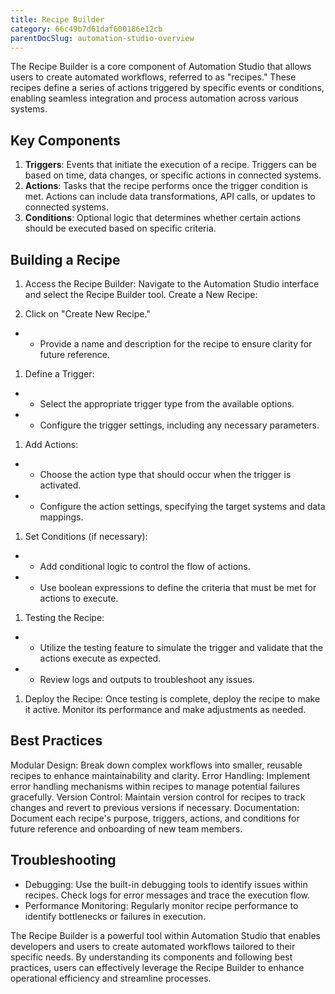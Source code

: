 ```yaml
---
title: Recipe Builder
category: 66c49b7d61daf600186e12cb
parentDocSlug: automation-studio-overview
---
```


The Recipe Builder is a core component of Automation Studio that allows users to create automated workflows, referred to as "recipes." These recipes define a series of actions triggered by specific events or conditions, enabling seamless integration and process automation across various systems.

## Key Components
1. **Triggers**: Events that initiate the execution of a recipe. Triggers can be based on time, data changes, or specific actions in connected systems.
1. **Actions**: Tasks that the recipe performs once the trigger condition is met. Actions can include data transformations, API calls, or updates to connected systems.
1. **Conditions**: Optional logic that determines whether certain actions should be executed based on specific criteria.


## Building a Recipe
1. Access the Recipe Builder: Navigate to the Automation Studio interface and select the Recipe Builder tool.
Create a New Recipe:

2. Click on "Create New Recipe."
 - - Provide a name and description for the recipe to ensure clarity for future reference.
 
1. Define a Trigger:
 - - Select the appropriate trigger type from the available options.
 - - Configure the trigger settings, including any necessary parameters.

1. Add Actions:
 - - Choose the action type that should occur when the trigger is activated.
 - - Configure the action settings, specifying the target systems and data mappings.

1. Set Conditions (if necessary):
- - Add conditional logic to control the flow of actions.
- - Use boolean expressions to define the criteria that must be met for actions to execute.

1. Testing the Recipe:
 - - Utilize the testing feature to simulate the trigger and validate that the actions execute as expected.
 - - Review logs and outputs to troubleshoot any issues.

1. Deploy the Recipe: Once testing is complete, deploy the recipe to make it active. Monitor its performance and make adjustments as needed.


## Best Practices
Modular Design: Break down complex workflows into smaller, reusable recipes to enhance maintainability and clarity.
Error Handling: Implement error handling mechanisms within recipes to manage potential failures gracefully.
Version Control: Maintain version control for recipes to track changes and revert to previous versions if necessary.
Documentation: Document each recipe's purpose, triggers, actions, and conditions for future reference and onboarding of new team members.

## Troubleshooting
- Debugging: Use the built-in debugging tools to identify issues within recipes. Check logs for error messages and trace the execution flow.
- Performance Monitoring: Regularly monitor recipe performance to identify bottlenecks or failures in execution.


The Recipe Builder is a powerful tool within Automation Studio that enables developers and users to create automated workflows tailored to their specific needs. By understanding its components and following best practices, users can effectively leverage the Recipe Builder to enhance operational efficiency and streamline processes.
